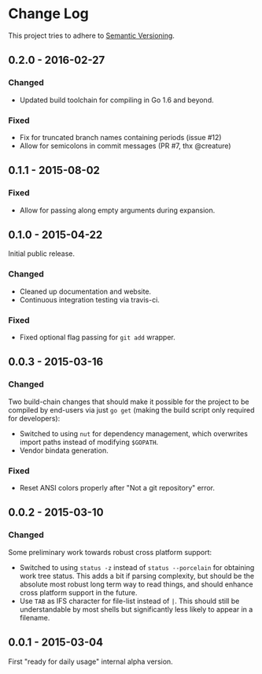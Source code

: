 # Change Log
This project tries to adhere to [Semantic Versioning](http://semver.org/).

## 0.2.0 - 2016-02-27
### Changed
- Updated build toolchain for compiling in Go 1.6 and beyond.

### Fixed
- Fix for truncated branch names containing periods (issue #12)
- Allow for semicolons in commit messages (PR #7, thx @creature)


## 0.1.1 - 2015-08-02
### Fixed
- Allow for passing along empty arguments during expansion.

## 0.1.0 - 2015-04-22
Initial public release.

### Changed
- Cleaned up documentation and website.
- Continuous integration testing via travis-ci.

### Fixed
- Fixed optional flag passing for `git add` wrapper.


## 0.0.3 - 2015-03-16
### Changed
Two build-chain changes that should make it possible for the project to be
compiled by end-users via just `go get` (making the build script only required
for developers):
- Switched to using `nut` for dependency management, which overwrites import
  paths instead of modifying `$GOPATH`.
- Vendor bindata generation.

### Fixed
- Reset ANSI colors properly after "Not a git repository" error.


## 0.0.2 - 2015-03-10
### Changed
Some preliminary work towards robust cross platform support:
- Switched to using `status -z` instead of `status --porcelain` for obtaining
  work tree status.  This adds a bit if parsing complexity, but should be the
  absolute most robust long term way to read things, and should enhance cross
  platform support in the future.
- Use `TAB` as IFS character for file-list instead of `|`. This should still be
  understandable by most shells but significantly less likely to appear in a
  filename.


## 0.0.1 - 2015-03-04
First "ready for daily usage" internal alpha version.
